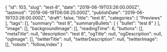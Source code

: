 {
    "id": 103,
    "slug": "test-8",
    "date": "2019-06-19T03:26:00.000Z",
    "lastmod": "2019-06-19T06:06:25.000Z",
    "publishDate": "2019-06-19T03:26:00.000Z",
    "draft": false,
    "title": "test 8",
    "categories": [
        "Previews"
    ],
    "tags": [],
    "summary": "test 8",
    "summaryBullets": [
        {
            "bullet": "test 8"
        }
    ],
    "image": [],
    "backgroundImage": [],
    "readingTime": 6,
    "buttons": [],
    "metaTitle": null,
    "description": "test 8",
    "ogTitle": null,
    "ogDescription": null,
    "ogImage": [],
    "twitterTitle": null,
    "twitterDescription": null,
    "twitterImage": [],
    "robots": "follow,index"
}
